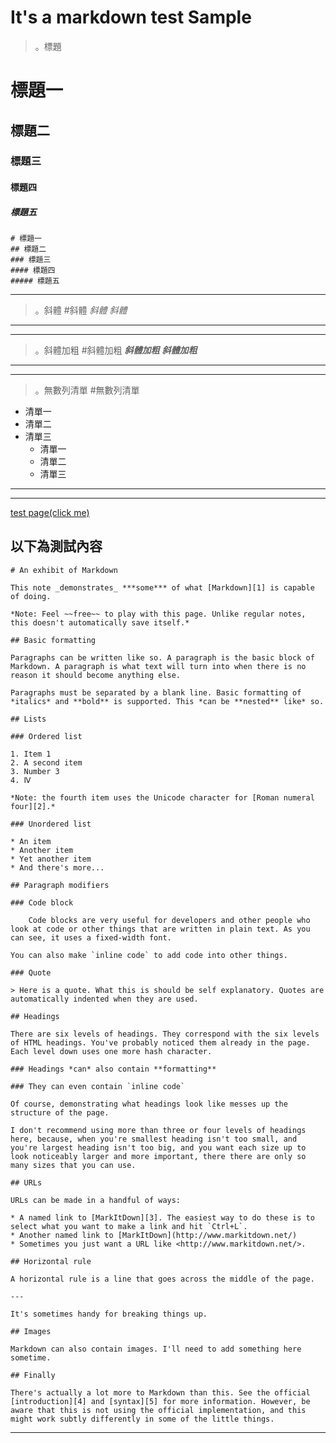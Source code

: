 # It's a markdown test Sample
> 。標題
# 標題一
## 標題二
### 標題三
#### 標題四
##### 標題五
	# 標題一
	## 標題二
	### 標題三
	#### 標題四
	##### 標題五
---
> 。斜體
#斜體
_斜體_
	_斜體_
---
---
> 。斜體加粗
#斜體加粗
***斜體加粗***
	***斜體加粗***
---
---
> 。無數列清單
#無數列清單
* 清單一
* 清單二
* 清單三
	* 清單一
	* 清單二
	* 清單三
---
---
[test page(click me)](https://rshihkaid.github.io/markdownTest/)

以下為測試內容
---

	# An exhibit of Markdown

	This note _demonstrates_ ***some*** of what [Markdown][1] is capable of doing.

	*Note: Feel ~~free~~ to play with this page. Unlike regular notes, this doesn't automatically save itself.*

	## Basic formatting

	Paragraphs can be written like so. A paragraph is the basic block of Markdown. A paragraph is what text will turn into when there is no reason it should become anything else.

	Paragraphs must be separated by a blank line. Basic formatting of *italics* and **bold** is supported. This *can be **nested** like* so.

	## Lists

	### Ordered list

	1. Item 1
	2. A second item
	3. Number 3
	4. Ⅳ

	*Note: the fourth item uses the Unicode character for [Roman numeral four][2].*

	### Unordered list

	* An item
	* Another item
	* Yet another item
	* And there's more...

	## Paragraph modifiers

	### Code block

	    Code blocks are very useful for developers and other people who look at code or other things that are written in plain text. As you can see, it uses a fixed-width font.

	You can also make `inline code` to add code into other things.

	### Quote

	> Here is a quote. What this is should be self explanatory. Quotes are automatically indented when they are used.

	## Headings

	There are six levels of headings. They correspond with the six levels of HTML headings. You've probably noticed them already in the page. Each level down uses one more hash character.

	### Headings *can* also contain **formatting**

	### They can even contain `inline code`

	Of course, demonstrating what headings look like messes up the structure of the page.

	I don't recommend using more than three or four levels of headings here, because, when you're smallest heading isn't too small, and you're largest heading isn't too big, and you want each size up to look noticeably larger and more important, there there are only so many sizes that you can use.

	## URLs

	URLs can be made in a handful of ways:

	* A named link to [MarkItDown][3]. The easiest way to do these is to select what you want to make a link and hit `Ctrl+L`.
	* Another named link to [MarkItDown](http://www.markitdown.net/)
	* Sometimes you just want a URL like <http://www.markitdown.net/>.

	## Horizontal rule

	A horizontal rule is a line that goes across the middle of the page.

	---

	It's sometimes handy for breaking things up.

	## Images

	Markdown can also contain images. I'll need to add something here sometime.

	## Finally

	There's actually a lot more to Markdown than this. See the official [introduction][4] and [syntax][5] for more information. However, be aware that this is not using the official implementation, and this might work subtly differently in some of the little things.

---